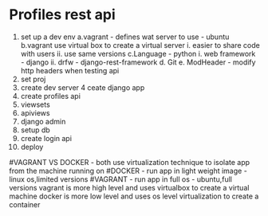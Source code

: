 #   Profiles rest api


1. set up a dev env
    a.vagrant - defines wat server to use - ubuntu
    b.vagrant use virtual box to create a virtual server
        i. easier to share code with users
        ii. use same versions
    c.Language - python
        i. web framework - django
        ii.  drfw - django-rest-framework
    d. Git
    e. ModHeader - modify http headers when testing api
2. set proj
3. create dev server
4 ceate django app
5. create profiles api
6. viewsets
7. apiviews
8. django admin
9. setup db
10. create login api
11. deploy

#VAGRANT VS DOCKER - both use virtualization technique to isolate app from the machine running on
#DOCKER - run app in light weight image - linux os,limited versions
#VAGRANT - run app in full os - ubuntu,full versions
 vagrant is more high level and uses virtualbox to create a virtual machine
 docker is more low level and uses os level virtualization to create a container
